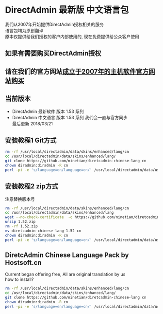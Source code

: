 # DirectAdmin 最新版 中文语言包
我们从2007年开始提供DirectAdmin授权相关的服务  
语言包均为原创翻译  
原本仅提供给我们授权的客户内部使用的, 现在免费提供给公众客户使用

## 如果有需要购买DirectAdmin授权  
## 请在我们的官方网站[成立于2007年的主机软件官方网站购买](http://www.hostsoft.cn)


## 当前版本
* DirectAdmin 最新软件 版本  1.53 系列
* DirectAdmin 中文语言 版本  1.53 系列
我们会一直与官方同步  
最后更新 2018/03/21  

## 安装教程1 Git方式
```sh
rm -rf /usr/local/directadmin/data/skins/enhanced/lang/cn
cd /usr/local/directadmin/data/skins/enhanced/lang/
git clone https://github.com/ninetian/diretcadmin-chinese-lang cn
chown diradmin:diradmin -R cn
perl -pi -e 's/language=en/language=cn/' /usr/local/directadmin/data/users/*/user.conf
```

## 安装教程2 zip方式
   注意替换版本号
```sh
rm -rf /usr/local/directadmin/data/skins/enhanced/lang/cn
cd /usr/local/directadmin/data/skins/enhanced/lang
wget --no-check-certificate  -c https://github.com/ninetian/diretcadmin-chinese-lang/archive/1.52.zip
unzip 1.52.zip
rm -rf 1.52.zip
mv diretcadmin-chinese-lang-1.52 cn
chown diradmin:diradmin -R cn
perl -pi -e 's/language=en/language=cn/' /usr/local/directadmin/data/users/*/user.conf
```


## DiretcAdmin Chinese Language Pack by Hostsoft.cn

Current began offering free, All are original translation by us  
how to install?  

```sh
rm -rf /usr/local/directadmin/data/skins/enhanced/lang/cn
cd /usr/local/directadmin/data/skins/enhanced/lang/
git clone https://github.com/ninetian/diretcadmin-chinese-lang cn
chown diradmin:diradmin -R cn
perl -pi -e 's/language=en/language=cn/' /usr/local/directadmin/data/users/*/user.conf
```



